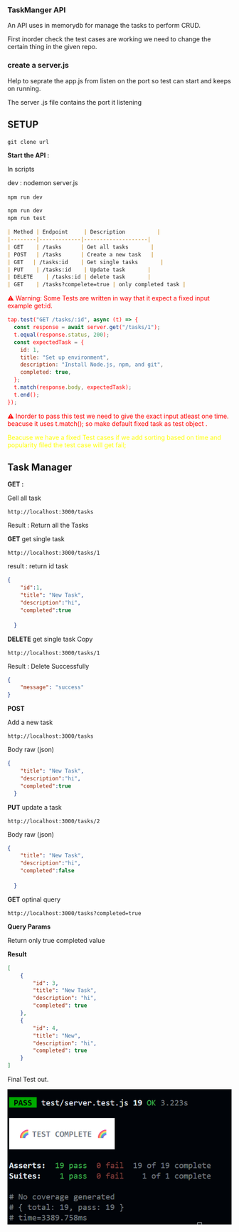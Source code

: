 ### TaskManger API


An API uses in memorydb for manage the tasks to perform CRUD.

First inorder check the test cases are working we need to change the certain thing in the given repo.

### create a server.js 
Help to seprate the app.js from listen on the port so test can start and keeps on running.

The server .js file contains the port it listening 


## SETUP 

`
git clone url 
`

**Start the API :**

In scripts 

dev : nodemon server.js 

`
 npm run dev
`
```bash
npm run dev
npm run test
```

```markdown
| Method | Endpoint     | Description          |
|--------|-------------|--------------------|
| GET    | /tasks      | Get all tasks       |
| POST   | /tasks      | Create a new task   |
| GET   | /tasks:id    | Get single tasks       |
| PUT    | /tasks:id    | Update task       |
| DELETE    | /tasks:id | delete task       |
| GET    | /tasks?compelete=true | only completed task |
```

<div style="color:red">
⚠️ Warning: Some Tests are written in way that it expect a fixed input example get:id.

```js
tap.test("GET /tasks/:id", async (t) => {
  const response = await server.get("/tasks/1");
  t.equal(response.status, 200);
  const expectedTask = {
    id: 1,
    title: "Set up environment",
    description: "Install Node.js, npm, and git",
    completed: true,
  };
  t.match(response.body, expectedTask);
  t.end();
});
```
⚠️
Inorder to pass this test we need to give the exact input atleast one time. beacuse it uses t.match();
so make default fixed task as test object .
</div>

<div style="color:Yellow">
Beacuse we have a fixed Test cases if we add sorting based on time and popularity filed the test case will get fail;
</div>


## Task Manager


**GET :**

Gell all task
```
http://localhost:3000/tasks
```
Result : Return all the Tasks

**GET**
get single task
```
http://localhost:3000/tasks/1
```
result : return id task
```json
{
    "id":1,
    "title": "New Task",
    "description":"hi",
    "completed":true

  }
```

**DELETE**
get single task Copy

```
http://localhost:3000/tasks/1
```

Result : Delete Successfully
```json
{
    "message": "success"
}
```

**POST**

Add a new task
```
http://localhost:3000/tasks
```

Body
raw (json)
```json
{
    "title": "New Task",
    "description":"hi",
    "completed":true
  }
```

**PUT**
update a task
```
http://localhost:3000/tasks/2
```

Body
raw (json)
```json
{
    "title": "New Task",
    "description":"hi",
    "completed":false

  }
```

**GET**
optinal query
```
http://localhost:3000/tasks?completed=true
```

**Query Params**



Return only true completed value


**Result**
```json
[
    {
        "id": 3,
        "title": "New Task",
        "description": "hi",
        "completed": true
    },
    {
        "id": 4,
        "title": "New",
        "description": "hi",
        "completed": true
    }
]

```
Final Test out.

![alt text](image.png)